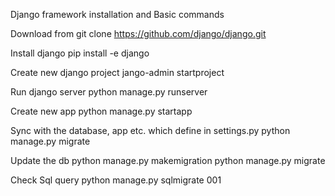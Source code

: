 Django framework installation and Basic commands

Download from
git clone https://github.com/django/django.git

Install django
pip install -e django

Create new django project
jango-admin startproject <projectName>

Run django server
python manage.py runserver

Create new app
python manage.py startapp <appName>

Sync with the database, app etc. which define in settings.py
python manage.py migrate

Update the db
python manage.py makemigration <appName>
python manage.py migrate

Check Sql query
python manage.py sqlmigrate <appName> 001